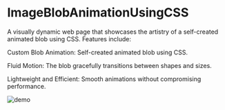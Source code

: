 # ImageBlobAnimationUsingCSS

A visually dynamic web page that showcases the artistry of a self-created animated blob using CSS. Features include:


Custom Blob Animation: Self-created animated blob using CSS.

Fluid Motion: The blob gracefully transitions between shapes and sizes.

Lightweight and Efficient: Smooth animations without compromising performance.

![demo](https://github.com/minahilx/ImageBlobAnimationUsingCSS/assets/71601253/fd4906ef-0694-4623-8e3e-ed21b15e9580)

